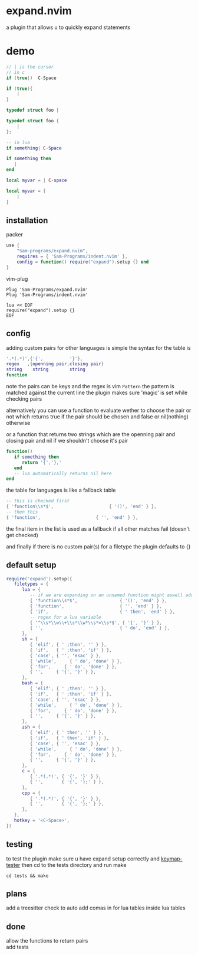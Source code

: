 # expand.nvim
a plugin that allows u to quickly expand statements
# demo 
```c
// | is the cursor
// in c 
if (true|)  C-Space

if (true){
    |
}

typedef struct foo |

typedef struct foo {
    |
};
```
```lua
-- in lua
if something| C-Space

if something then
   |
end

local myvar = | C-space

local myvar = {
    |
}
```
## installation
packer
```lua
use {
    "Sam-programs/expand.nvim",
    requires = { 'Sam-Programs/indent.nvim' }, 
    config = function() require("expand").setup {} end
}
```
vim-plug
```vim
Plug 'Sam-Programs/expand.nvim'
Plug 'Sam-Programs/indent.nvim'

lua << EOF
require("expand").setup {}
EOF
```
## config
adding custom pairs for other languages is simple 
the syntax for the table is
```lua
'.*(.*)',{'{',          '}'},
regex   ,{openning pair,closing pair}
string    string        string
function
```
note the pairs can be keys and the regex is vim `Pattern`
the pattern is matched against the current line
the plugin makes sure 'magic' is set while checking pairs

alternatively you can use a function to evaluate wether to choose the pair or not
which returns true if the pair should be chosen and false or nil(nothing) otherwise

or a function that returns two strings which are the openning pair and closing pair and nil if we shouldn't choose it's pair
```lua
function()
   if something then
      return '{','},'
   end
   -- lua automatically returns nil here
end
```

the table for languages is like a fallback table
```lua
-- this is checked first 
{ 'function\\s*$',                     { '()', 'end' } },
-- then this
{ 'function',                     { '', 'end' } },
```
the final item in the list is used as a fallback if all other matches fail (doesn't get checked)

and finally
if there is no custom pair(s) for a filetype the plugin defaults to {}
## default setup
```lua
require('expand').setup({
   filetypes = {
      lua = {
         -- if we are expanding on an unnamed function might aswell add the pairs
         { 'function\\s*$',                { '()', 'end' } },
         { 'function',                     { '', 'end' } },
         { 'if',                           { ' then', 'end' } },
         -- regex for a lua variable
         { '^\\s*\\w\\+\\s*\\w*\\s*=\\s*$', { '{', '}' } },
         { '',                             { ' do', 'end' } },
      },
      sh = {
         { 'elif', { ' ;then', '' } },
         { 'if',   { ' ;then', 'if' } },
         { 'case', { '', 'esac' } },
         { 'while',     { ' do', 'done' } },
         { 'for',     { ' do', 'done' } },
         { '',     { '{', '}' } },
      },
      bash = {
         { 'elif', { ' ;then', '' } },
         { 'if',   { ' ;then', 'if' } },
         { 'case', { '', 'esac' } },
         { 'while',     { ' do', 'done' } },
         { 'for',     { ' do', 'done' } },
         { '',     { '{', '}' } },
      },
      zsh = {
         { 'elif', { ' then', '' } },
         { 'if',   { ' then', 'if' } },
         { 'case', { '', 'esac' } },
         { 'while',     { ' do', 'done' } },
         { 'for',     { ' do', 'done' } },
         { '',     { '{', '}' } },
      },
      c = {
         { '.*(.*)', { '{', '}' } },
         { '',       { '{', '};' } },
      },
      cpp = {
         { '.*(.*)', { '{', '}' } },
         { '',       { '{', '};' } },
      },
   },
   hotkey = '<C-Space>',
})
```
## testing
to test the plugin make sure u have expand setup correctly and [keymap-tester](https://github.com/Sam-programs/keymap-tester.nvim)
then cd to the tests directory and run make
```
cd tests && make
```
## plans
add a treesitter check to auto add comas in for lua tables inside lua tables  
## done
allow the functions to return pairs   
add tests 
